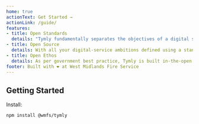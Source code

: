 ```yaml
---
home: true
actionText: Get Started →
actionLink: /guide/
features:
- title: Open Standards
  details: "Tymly fundamentally separates the objectives of a digital service from the supplier and technology which would traditionally deliver it. If that's not disruptive enough, these objectives are defined using open standards: opening-up a whole new world of collaborative working and interoperability."
- title: Open Source
  details: With all your digital-service ambitions defined using a standard vocabulary, Tymly offers an Open Source platform to deliver them effortlessly throughout your organisation... and beyond! Built by a UK Fire Service, Tymly is designed to deploy digital capability into the most demanding of environments.
- title: Open Ethos
  details: As per government best practice, Tymly is built in-the-open on GitHub. Anyone is free to use and contribute to Tymly, helping make it capable of even bigger-and-better things. We've already had contributions from central government departments and even internet-giant Amazon!
footer: Built with ❤ at West Midlands Fire Service
---
```


## Getting Started

Install:

``` bash
npm install @wmfs/tymly
```

